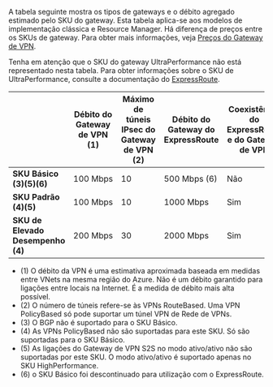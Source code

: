A tabela seguinte mostra os tipos de gateways e o débito agregado estimado pelo SKU do gateway. Esta tabela aplica-se aos modelos de implementação clássica e Resource Manager. Há diferença de preços entre os SKUs de gateway. Para obter mais informações, veja [Preços do Gateway de VPN](https://azure.microsoft.com/pricing/details/vpn-gateway).

Tenha em atenção que o SKU do gateway UltraPerformance não está representado nesta tabela. Para obter informações sobre o SKU de UltraPerformance, consulte a documentação do [ExpressRoute](../articles/expressroute/expressroute-about-virtual-network-gateways.md).

|  | **Débito do Gateway de VPN (1)** | **Máximo de túneis IPsec do Gateway de VPN (2)** | **Débito do Gateway do ExpressRoute** | **Coexistência do ExpressRoute e do Gateway de VPN** |
| --- | --- | --- | --- | --- |
| **SKU Básico (3)(5)(6)** |100 Mbps |10 |500 Mbps (6) |Não |
| **SKU Padrão (4)(5)** |100 Mbps |10 |1000 Mbps |Sim |
| **SKU de Elevado Desempenho (4)** |200 Mbps |30 |2000 Mbps |Sim |

* (1) O débito da VPN é uma estimativa aproximada baseada em medidas entre VNets na mesma região do Azure. Não é um débito garantido para ligações entre locais na Internet. É a medida de débito mais alta possível.
* (2) O número de túneis refere-se às VPNs RouteBased. Uma VPN PolicyBased só pode suportar um túnel VPN de Rede de VPNs.
* (3) O BGP não é suportado para o SKU Básico.
* (4) As VPNs PolicyBased não são suportadas para este SKU. Só são suportadas para o SKU Básico.
* (5) As ligações do Gateway de VPN S2S no modo ativo/ativo não são suportadas por este SKU. O modo ativo/ativo é suportado apenas no SKU HighPerformance.
* (6) o SKU Básico foi descontinuado para utilização com o ExpressRoute.
